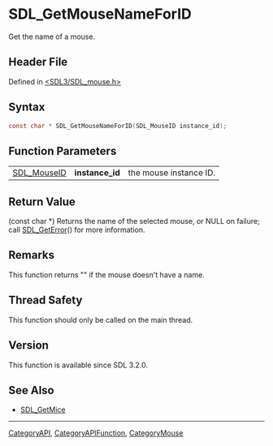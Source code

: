 # SDL_GetMouseNameForID

Get the name of a mouse.

## Header File

Defined in [<SDL3/SDL_mouse.h>](https://github.com/libsdl-org/SDL/blob/main/include/SDL3/SDL_mouse.h)

## Syntax

```c
const char * SDL_GetMouseNameForID(SDL_MouseID instance_id);
```

## Function Parameters

|                            |                 |                        |
| -------------------------- | --------------- | ---------------------- |
| [SDL_MouseID](SDL_MouseID) | **instance_id** | the mouse instance ID. |

## Return Value

(const char *) Returns the name of the selected mouse, or NULL on failure;
call [SDL_GetError](SDL_GetError)() for more information.

## Remarks

This function returns "" if the mouse doesn't have a name.

## Thread Safety

This function should only be called on the main thread.

## Version

This function is available since SDL 3.2.0.

## See Also

- [SDL_GetMice](SDL_GetMice)

----
[CategoryAPI](CategoryAPI), [CategoryAPIFunction](CategoryAPIFunction), [CategoryMouse](CategoryMouse)

